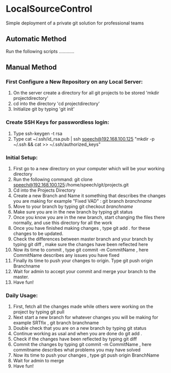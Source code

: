 # LocalSourceControl
Simple deployment of a private git solution for professional teams

## Automatic Method 

Run the following scripts ............

## Manual Method 

### First Configure a New Repository on any Local Server:

1) On the server create a directory for all git projects to be stored 'mkdir projectdirectory'
2) cd into the directory 'cd projectdirectory'
3) Initialize git by typing 'git init'


### Create SSH Keys for passwordless login:

1) Type ssh-keygen -t rsa
2) Type cat ~/.ssh/id_rsa.pub | ssh speech@192.168.100.125 "mkdir -p ~/.ssh && cat >> ~/.ssh/authorized_keys"

### Initial Setup:

1) First go to a new directory on your computer which will be your working directory
2) Run the following command: git clone speech@192.168.100.125:/home/speech/git/projects.git
3) Cd into the Projects Directory
4) Create a new Branch and Name it something that describes the changes you are making for example "Fixed VAD" : git branch $branchname$
5) Move to your branch by typing git checkout $branchname$
6) Make sure you are in the new branch by typing git status
7) Once you know you are in the new branch, start changing the files there normally, and use this directory for all the work
8) Once you have finished making changes , type git add . for these changes to be updated.
9) Check the differences between master branch and your branch by typing git diff , make sure the changes have been reflected here
10) Now its time to commit , type git commit -m CommitName , here CommitName describes any issues you have fixed
11) Finally its time to push your changes to origin. Type git push origin Branchname
12) Wait for admin to accept your commit and merge your branch to the master.
13) Have fun!

### Daily Usage:

1) First, fetch all the changes made while others were working on the project by typing git pull
2) Next start a new branch for whatever changes you will be making for example SRTfix , git branch branchname
3) Double check that you are on a new branch by typing git status
4) Continue working as usal and when you are done do git add .
5) Check if the changes have been reflected by typing git diff
6) Commit the changes by typing git commit -m CommitName , here commitname describes what problems you may have solved
7) Now its time to push your changes , type git push origin BranchName
8) Wait for admin to merge
9) Have fun!
